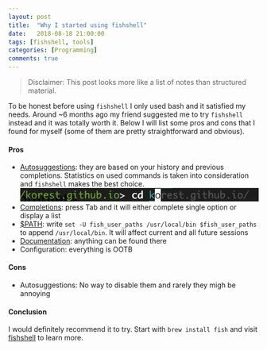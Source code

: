```yaml
---
layout: post
title:  "Why I started using fishshell"
date:   2018-08-18 21:00:00
tags: [fishshell, tools]
categories: [Programming]
comments: true
---
```

> Disclaimer: This post looks more like a list of notes than structured material.

To be honest before using `fishshell` I only used bash and it satisfied my needs. 
Around ~6 months ago my friend suggested me to try `fishshell` instead and it was totally worth it. 
Below I will list some pros and cons that I found for myself (some of them are pretty straightforward and obvious).

#### Pros
* [Autosuggestions](https://fishshell.com/docs/current/tutorial.html#tut_autosuggestions): they are based on your history and previous completions. 
Statistics on used commands is taken into consideration and `fishshell` makes the best choice.
![](assets/images/fishshell/fish-1.png)
* [Completions](https://fishshell.com/docs/current/tutorial.html#tut_tab_completions): press Tab and it will either complete single option or display a list
* [$PATH](https://fishshell.com/docs/current/tutorial.html#tut_path): write `set -U fish_user_paths /usr/local/bin $fish_user_paths` to append `/usr/local/bin`.
It will affect current and all future sessions
* [Documentation](https://fishshell.com/docs/current/index.html): anything can be found there
* Configuration: everything is OOTB

#### Cons
* Autosuggestions: No way to disable them and rarely they migh be annoying

#### Conclusion

I would definitely recommend it to try.
Start with `brew install fish` and visit [fishshell](https://fishshell.com/docs/current/tutorial.html#tut_learning_Fish) to learn more.